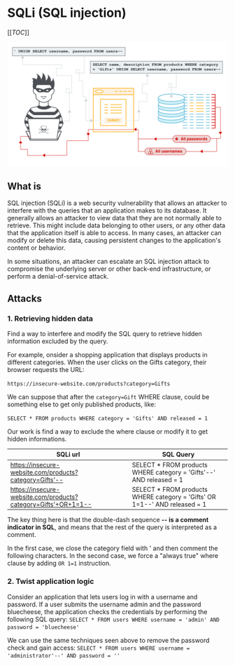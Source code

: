 # SQLi (SQL injection)

[[_TOC_]]

![SQLi illustration](/assets/sql-injection.jpg)

## What is
SQL injection (SQLi) is a web security vulnerability that allows an attacker to interfere with the queries that an application makes to its database. It generally allows an attacker to view data that they are not normally able to retrieve. This might include data belonging to other users, or any other data that the application itself is able to access. In many cases, an attacker can modify or delete this data, causing persistent changes to the application's content or behavior.

In some situations, an attacker can escalate an SQL injection attack to compromise the underlying server or other back-end infrastructure, or perform a denial-of-service attack.


## Attacks
### 1. Retrieving hidden data
Find a way to interfere and modify the SQL query to retrieve hidden information excluded by the query.

For example, onsider a shopping application that displays products in different categories. When the user clicks on the Gifts category, their browser requests the URL:

`https://insecure-website.com/products?category=Gifts`

We can suppose that after the `category=Gift` WHERE clause, could be something else to get only published products, like:

`SELECT * FROM products WHERE category = 'Gifts' AND released = 1`

Our work is find a way to exclude the where clause or modify it to get hidden informations.

| SQLi url                                                       | SQL Query                                                                  |
|----------------------------------------------------------------|----------------------------------------------------------------------------|
| https://insecure-website.com/products?category=Gifts'--        | SELECT * FROM products WHERE category = 'Gifts'--' AND released = 1        |
| https://insecure-website.com/products?category=Gifts'+OR+1=1-- | SELECT * FROM products WHERE category = 'Gifts' OR 1=1--' AND released = 1 |

The key thing here is that the double-dash sequence <b>-- is a comment indicator in SQL</b>, and means that the rest of the query is interpreted as a comment.

In the first case, we close the category field with ' and then comment the following characters.
In the second case, we force a "always true" where clause by adding `OR 1=1` instruction.

### 2. Twist application logic
Consider an application that lets users log in with a username and password. If a user submits the username admin and the password bluecheese, the application checks the credentials by performing the following SQL query:
`SELECT * FROM users WHERE username = 'admin' AND password = 'bluecheese'`

We can use the same techniques seen above to remove the password check and gain access:
`SELECT * FROM users WHERE username = 'administrator'--' AND password = ''`